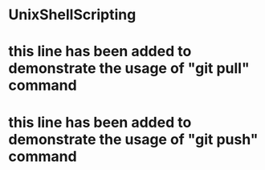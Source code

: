 # UnixShellScripting
# this line has been added to demonstrate the usage of "git pull" command
# this line has been added to demonstrate the usage of "git push" command
